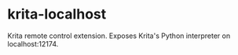 # krita-localhost
Krita remote control extension. Exposes Krita's Python interpreter on localhost:12174.
